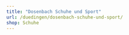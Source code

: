 ```yaml
---
title: "Dosenbach Schuhe und Sport"
url: /duedingen/dosenbach-schuhe-und-sport/
shop: Schuhe
---
```

